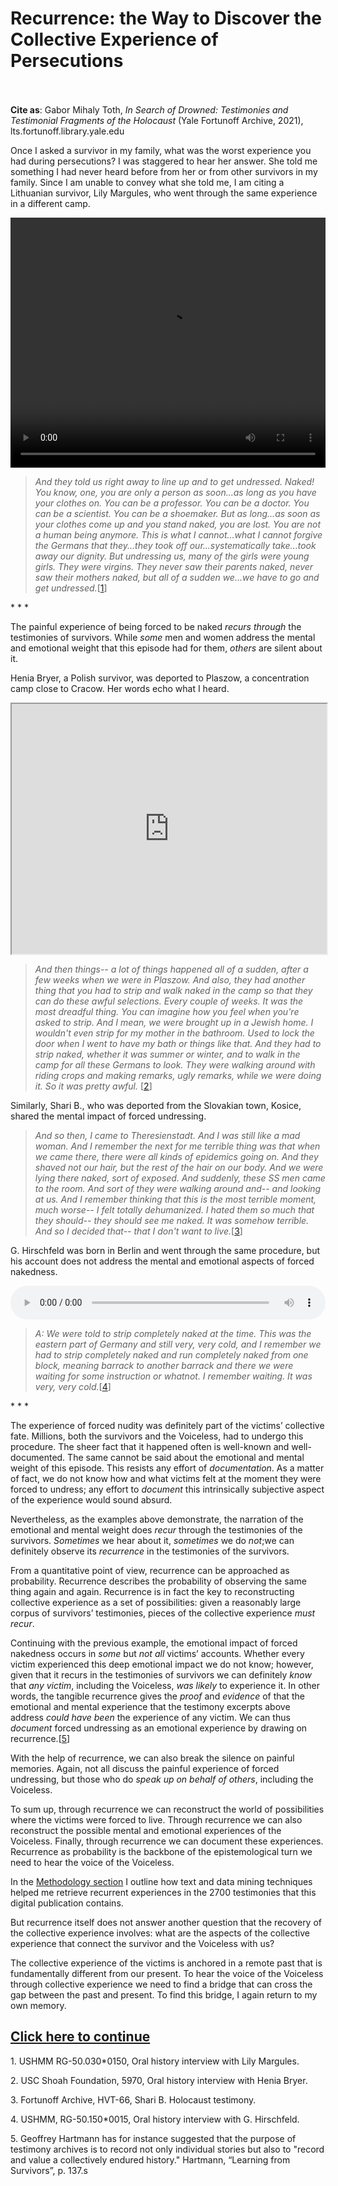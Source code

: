 # Recurrence: the Way to Discover the Collective Experience of Persecutions


<br/><br/>
<b>Cite as</b>: Gabor Mihaly Toth, <i>In Search of Drowned: Testimonies and Testimonial Fragments of the Holocaust</i> (Yale Fortunoff Archive, 2021), lts.fortunoff.library.yale.edu

Once I asked a survivor in my family, what was the worst experience you had during persecutions? I was staggered to hear her answer. She told me something I had never heard before from her or from other survivors in my family. Since I am unable to convey what she told me, I am citing a Lithuanian survivor, Lily Margules, who went through the same experience in a different camp.



 <video controls height="400" width="1200" style="width: 100%;" allow="fullscreen">
  <source src=" https://oralhistory-assets.ushmm.org/RG-50.030.0150.02.02.mp4#t=1202,1261">  
  Your browser does not support the video tag.
</video>

><i>And they told us right away to line up and to get undressed. Naked! You know, one, you are only a person as soon...as long as you have your clothes on. You can be a professor. You can be a doctor. You can be a scientist. You can be a shoemaker. But as long...as soon as your clothes come up and you stand naked, you are lost. You are not a human being anymore. This is what I cannot...what I cannot forgive the Germans that they...they took off our...systematically take...took away our dignity. But undressing us, many of the girls were young girls. They were virgins. They never saw their parents naked, never saw their mothers naked, but all of a sudden we...we have to go and get undressed.</i>[[1](#fn-1)]

<div class="divider">* * *</div>

The painful experience of being forced to be naked <i>recurs through</i> the testimonies of survivors. While <i>some</i> men and women address the mental and emotional weight that this episode had for them, <i>others</i> are silent about it.

Henia Bryer, a Polish survivor, was deported to Plaszow, a concentration camp close to Cracow. Her words echo what I heard.

<iframe src="https://www.youtube.com/embed/ABLo0GXnm4g?start=1427&end=1479" height="400" width="1200" style="width: 100%;" allow="fullscreen"></iframe>


><i>And then things-- a lot of things happened all of a sudden, after a few weeks when we were in Plaszow. And also, they had another thing that you had to strip and walk naked in the camp so that they can do these awful selections. Every couple of weeks. It was the most dreadful thing. You can imagine how you feel when you're asked to strip. And I mean, we were brought up in a Jewish home. I wouldn't even strip for my mother in the bathroom. Used to lock the door when I went to have my bath or things like that. And they had to strip naked, whether it was summer or winter, and to walk in the camp for all these Germans to look. They were walking around with riding crops and making remarks, ugly remarks, while we were doing it. So it was pretty awful.</i> [[2](#fn-2)]

Similarly, Shari B., who was deported from the Slovakian town, Kosice, shared the mental impact of forced undressing.

><i>And so then, I came to Theresienstadt. And I was still like a mad woman. And I remember the next for me terrible thing was that when we came there, there were all kinds of epidemics going on. And they shaved not our hair, but the rest of the hair on our body. And we were lying there naked, sort of exposed. And suddenly, these SS men came to the room. And sort of they were walking around and-- and looking at us. And I remember thinking that this is the most terrible moment, much worse-- I felt totally dehumanized. I hated them so much that they should-- they should see me naked. It was somehow terrible. And so I decided that-- that I don't want to live.</i>[[3](#fn-3)]

G. Hirschfeld was born in Berlin and went through the same procedure, but his account does not address the mental and emotional aspects of forced nakedness.

<audio controls height="400" width="1200" style="width: 100%;" allow="fullscreen">
  <source src="https://oralhistory-assets.ushmm.org/RG-50.150.0015.02.04.mp3#t=2560,2600">  
  Your browser does not support the video tag.
</audio>

><i>A: We were told to strip completely naked at the time. This was the eastern part of Germany and still very, very cold, and I remember we had to strip completely naked and run completely naked from one block, meaning barrack to another barrack and there we were waiting for some instruction or whatnot. I remember waiting. It was very, very cold.</i>[[4](#fn-4)]

<div class="divider">* * *</div>

The experience of forced nudity was definitely part of the victims’ collective fate. Millions, both the survivors and the Voiceless, had to undergo this procedure. The sheer fact that it happened often is well-known and well-documented. The same cannot be said about the emotional and mental weight of this episode. This resists any effort of <i>documentation</i>. As a matter of fact, we do not know how and what victims felt at the moment they were forced to undress; any effort to <i>document</i> this intrinsically subjective aspect of the experience would sound absurd.

Nevertheless, as the examples above demonstrate, the narration of the emotional and mental weight does <i>recur</i> through the testimonies of the survivors. <i>Sometimes</i> we hear about it, <i>sometimes</i> we do <i>not</i>;we can definitely observe its <i>recurrence</i> in the testimonies of the survivors.

From a quantitative point of view, recurrence can be approached as probability. Recurrence describes the probability of observing the same thing again and again. Recurrence is in fact the key to reconstructing collective experience as a set of possibilities: given a reasonably large corpus of survivors’ testimonies, pieces of the collective experience <i>must recur</i>.

Continuing with the previous example, the emotional impact of forced nakedness occurs in <i>some</i> but <i>not all</i> victims’ accounts. Whether every victim experienced this deep emotional impact we do not know; however, given that it recurs in the testimonies of survivors we can definitely <i>know</i> that <i>any victim</i>, including the Voiceless, <i>was likely</i> to experience it. In other words, 
the tangible recurrence gives the <i>proof</i> and <i>evidence</i> of that the emotional and mental experience that the testimony excerpts above address <i>could have been</i> the experience of any victim. We can thus <i>document</i> forced undressing as an emotional experience by drawing on recurrence.[[5](#fn-5)]

With the help of recurrence, we can also break the silence on painful memories. Again, not all discuss the painful experience of forced undressing, but those who do <i>speak up on behalf of others</i>, including the Voiceless.

To sum up, through recurrence we can reconstruct the world of possibilities where the victims were forced to live. Through recurrence we can also reconstruct the possible mental and emotional experiences of the Voiceless. Finally, through recurrence we can document these experiences. Recurrence as probability is the backbone of the epistemological turn we need to hear the voice of the Voiceless. 

In the [Methodology section](/methods) I  outline how text and data mining techniques helped me retrieve recurrent experiences in the 2700 testimonies that this digital publication contains.

But recurrence itself does not answer another question that the recovery of the collective experience involves: what are the aspects of the collective experience that connect the survivor and the Voiceless with us? 

The collective experience of the victims is anchored in a remote past that is fundamentally different from our present. To hear the voice of the Voiceless through collective experience we need to find a bridge that can cross the gap between the past and present. To find this bridge, I again return to my own memory.

## <a href="essay-7">Click here to continue</a>

















<p id="fn-1" class="footnote">1. USHMM RG-50.030*0150, Oral history interview with Lily Margules.</p>
<p id="fn-2" class="footnote">2. USC Shoah Foundation, 5970, Oral history interview with Henia Bryer.</p>
<p id="fn-3" class="footnote">3. Fortunoff Archive, HVT-66, Shari B. Holocaust testimony.</p>
<p id="fn-4" class="footnote">4. USHMM, RG-50.150*0015, Oral history interview with G. Hirschfeld.</p>
<p id="fn-5" class="footnote">5. Geoffrey Hartmann has for instance suggested that the purpose of testimony archives is to record not only individual stories but also to "record and value a collectively endured history." Hartmann, “Learning from Survivors”, p. 137.s</p>







